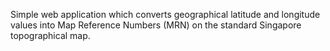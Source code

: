 Simple web application which converts geographical latitude and longitude values into Map Reference Numbers (MRN) on the standard Singapore topographical map. 